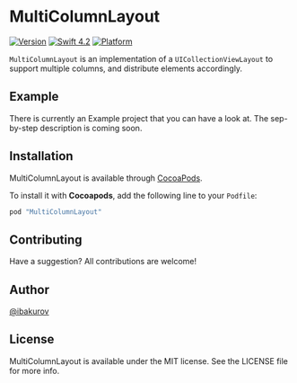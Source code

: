# MultiColumnLayout
[![Version](https://img.shields.io/cocoapods/v/MultiColumnLayout.svg?style=flat)](http://cocoapods.org/pods/MultiColumnLayout)
[![Swift 4.2](https://img.shields.io/badge/Swift-4.2-orange.svg?style=flat)](https://swift.org)
[![Platform](https://img.shields.io/badge/platforms-iOS%20%7C%20tvOS-orange.svg)](http://cocoapods.org/pods/MultiColumnLayout)

`MultiColumnLayout` is an implementation of a `UICollectionViewLayout` to support multiple columns, and distribute elements accordingly.

## Example

There is currently an Example project that you can have a look at. The sep-by-step description is coming soon.

## Installation

MultiColumnLayout is available through [CocoaPods](http://cocoapods.org).

To install it with **Cocoapods**, add the following line to your `Podfile`:
```ruby
pod "MultiColumnLayout"
```

## Contributing

Have a suggestion? All contributions are welcome!

## Author

[@ibakurov](https://twitter.com/ibakurov)

## License

MultiColumnLayout is available under the MIT license. See the LICENSE file for more info.
